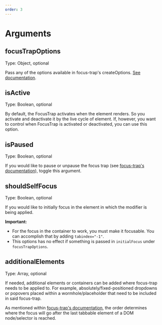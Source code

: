 ```yaml
---
order: 3
---
```


# Arguments

## focusTrapOptions

Type: Object, optional

Pass any of the options available in focus-trap's createOptions. [See
documentation](https://github.com/davidtheclark/focus-trap#focustrap--createfocustrapelement-createoptions).

## isActive

Type: Boolean, optional

By default, the FocusTrap activates when the element renders.
So you activate and deactivate it by the live cycle of element.
If, however, you want to control when FocusTrap is activated or deactivated,
you can use this option.

## isPaused

Type: Boolean, optional

If you would like to pause or unpause the focus trap (see [focus-trap's documentation](https://github.com/davidtheclark/focus-trap#focustrappause)), toggle this argument.

## shouldSelfFocus

Type: Boolean, optional

If you would like to initially focus in the element in which the modifier is
being applied.

**Important:**

- For the focus in the container to work, you must make it focusable. You can
  accomplish that by adding `tabindex="-1"`.
- This options has no effect if something is passed in `initialFocus` under `focusTrapOptions`.

## additionalElements

Type: Array, optional

If needed, additional elements or containers can be added where focus-trap needs to be applied to. For example, absolutely/fixed-positioned dropdowns or popovers placed within a wormhole/placeholder that need to be included in said focus-trap.

As mentioned within [focus-trap's documentation](https://github.com/focus-trap/focus-trap#createfocustrapelement-createoptions), the order determines where the focus will go after the last tabbable element of a DOM node/selector is reached.
